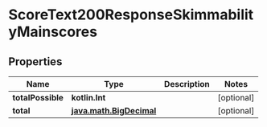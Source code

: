 
# ScoreText200ResponseSkimmabilityMainscores

## Properties
| Name | Type | Description | Notes |
| ------------ | ------------- | ------------- | ------------- |
| **totalPossible** | **kotlin.Int** |  |  [optional] |
| **total** | [**java.math.BigDecimal**](java.math.BigDecimal.md) |  |  [optional] |



